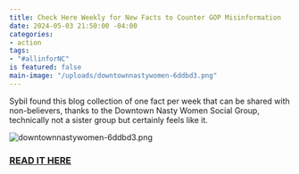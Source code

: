 ```yaml
---
title: Check Here Weekly for New Facts to Counter GOP Misinformation
date: 2024-05-03 21:50:00 -04:00
categories:
- action
tags:
- "#allinforNC"
is featured: false
main-image: "/uploads/downtownnastywomen-6ddbd3.png"
---
```


Sybil found this blog collection of one fact per week that can be shared with non-believers, thanks to the Downtown Nasty Women Social Group, technically not a sister group but certainly feels like it. 

![downtownnastywomen-6ddbd3.png](/uploads/downtownnastywomen-6ddbd3.png)  
  
### [READ IT HERE](https://mailchi.mp/2911f03ffe73/facts-to-counter-gop-misinformation)
